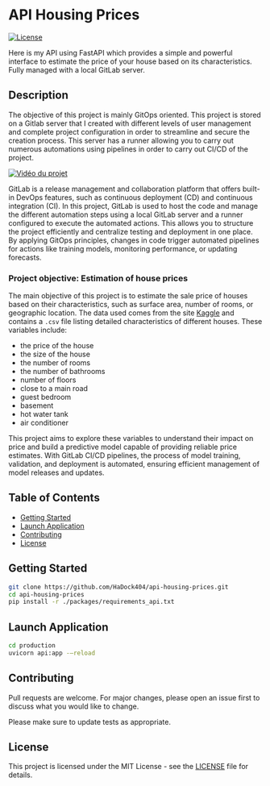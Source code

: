 # API Housing Prices

[![License](https://img.shields.io/badge/license-MIT-blue.svg)](LICENSE)

Here is my API using FastAPI which provides a simple and powerful interface to estimate the price of your house based on its characteristics. Fully managed with a local GitLab server.   

## Description  

The objective of this project is mainly GitOps oriented. This project is stored on a Gitlab server that I created with different levels of user management and complete project configuration in order to streamline and secure the creation process. This server has a runner allowing you to carry out numerous automations using pipelines in order to carry out CI/CD of the project.  

[![Vidéo du projet](./documentation/image1.png)](https://www.youtube.com/watch?v=_tmrvwVn-Ps)

GitLab is a release management and collaboration platform that offers built-in DevOps features, such as continuous deployment (CD) and continuous integration (CI). In this project, GitLab is used to host the code and manage the different automation steps using a local GitLab server and a runner configured to execute the automated actions. This allows you to structure the project efficiently and centralize testing and deployment in one place. By applying GitOps principles, changes in code trigger automated pipelines for actions like training models, monitoring performance, or updating forecasts.  

### Project objective: Estimation of house prices

The main objective of this project is to estimate the sale price of houses based on their characteristics, such as surface area, number of rooms, or geographic location. The data used comes from the site [Kaggle](https://www.kaggle.com/datasets/yasserh/housing-prices-dataset/data) and contains a `.csv` file listing detailed characteristics of different houses. These variables include:  

- the price of the house
- the size of the house
- the number of rooms
- the number of bathrooms
- number of floors
- close to a main road
- guest bedroom
- basement
- hot water tank
- air conditioner  

This project aims to explore these variables to understand their impact on price and build a predictive model capable of providing reliable price estimates. With GitLab CI/CD pipelines, the process of model training, validation, and deployment is automated, ensuring efficient management of model releases and updates.  

## Table of Contents

- [Getting Started](#Getting-Started)
- [Launch Application](#Launch-Application)
- [Contributing](#Contributing)
- [License](#License)  

## Getting Started   

```bash
git clone https://github.com/HaDock404/api-housing-prices.git
cd api-housing-prices
pip install -r ./packages/requirements_api.txt
```  

## Launch Application   

```bash
cd production
uvicorn api:app -—reload
```  

## Contributing

Pull requests are welcome. For major changes, please open an issue first
to discuss what you would like to change.

Please make sure to update tests as appropriate.

## License  

This project is licensed under the MIT License - see the [LICENSE](./LICENSE) file for details.